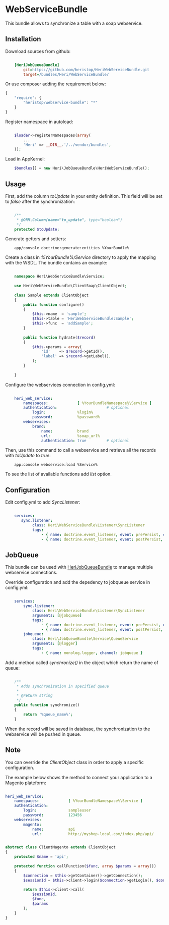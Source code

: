 # WebServiceBundle

This bundle allows to synchronize a table with a soap webservice.

## Installation

Download sources from github:

```ini

    [HeriJobQueueBundle]
        git=https://github.com/heristop/HeriWebServiceBundle.git
        target=/bundles/Heri/WebServiceBundle/
```

Or use composer adding the requirement below:

``` js
{
    "require": {
        "heristop/webservice-bundle": "*"
    }
}
```

Register namespace in autoload:

```php

    $loader->registerNamespaces(array(
        ...
        'Heri' => __DIR__.'/../vendor/bundles',
    ));
```

Load in AppKernel: 

```php
    $bundles[] = new Heri\JobQueueBundle\HeriWebServiceBundle();
```

## Usage

First, add the column _toUpdate_ in your entity definition.
This field will be set to _false_ after the synchronization:

```php

    /**
     * @ORM\Column(name="to_update", type="boolean")
     */
    protected $toUpdate;
```

Generate getters and setters:

```shell
    app/console doctrine:generate:entities %YourBundle%
```

Create a class in _%YourBundle%/Service_ directory to apply the mapping with the WSDL.
The bundle contains an example:

```php

    namespace Heri\WebServiceBundle\Service;
    
    use Heri\WebServiceBundle\ClientSoap\ClientObject;
    
    class Sample extends ClientObject
    {
        public function configure()
        {
            $this->name  = 'sample';
            $this->table = 'HeriWebServiceBundle:Sample';
            $this->func  = 'addSample';
        }
        
        public function hydrate($record)
        {  
            $this->params = array(
                'id'    => $record->getId(),
                'label' => $record->getLabel(),
            );
        }
    
    }
```

Configure the webservices connection in config.yml:

```yaml

    heri_web_service:  
        namespaces:             [ %YourBundleNamespace%\Service ]
        authentication:                      # optional
            login:              %login%
            password:           %password%
        webservices:
            brand:
                name:           brand
                url:            %soap_url%
                authentication: true         # optional
```

Then, use this command to call a webservice and retrieve all the records with _toUpdate_ to _true_:

```shell
    app:console webservice:load %Service%
```

To see the list of available functions add _list_ option.

## Configuration

Edit config.yml to add _SyncListener_:

```yaml

    services:
       sync.listener:
            class: Heri\WebServiceBundle\Listener\SyncListener
            tags:
                - { name: doctrine.event_listener, event: prePersist, connection: default }
                - { name: doctrine.event_listener, event: postPersist, connection: default }
```

## JobQueue

This bundle can be used with [HeriJobQueueBundle](https://github.com/heristop/HeriJobQueueBundle) to manage multiple webservice connections.

Override configuration and add the depedency to jobqueue service in config.yml:

```yaml

    services:
        sync.listener:
            class: Heri\WebServiceBundle\Listener\SyncListener
            arguments: [@jobqueue]
            tags:
                - { name: doctrine.event_listener, event: prePersist, connection: default }
                - { name: doctrine.event_listener, event: postPersist, connection: default }
        jobqueue:
            class: Heri\JobQueueBundle\Service\QueueService
            arguments: [@logger]
            tags:
                - { name: monolog.logger, channel: jobqueue }
```

Add a method called _synchronize()_ in the object which return the name of queue:

```php

    /**
     * Adds synchronization in specified queue
     * 
     * @return string
     */
    public function synchronize()
    {
        return '%queue_name%';
    }
```

When the record will be saved in database, the synchronization to the webservice will be pushed in queue.

## Note

You can override the _ClientObject_ class in order to apply a specific configuration.

The example below shows the method to connect your application to a Magento plateform: 

```yaml

heri_web_service:
    namespaces:             [ %YourBundleNamespace%\Service ]
    authentication:
        login:              sampleuser
        password:           123456
    webservices:
        magento:
            name:           api
            url:            http://myshop-local.com/index.php/api/
```

```php

abstract class ClientMagento extends ClientObject
{
    protected $name = 'api';
    
    protected function callFunction($func, array $params = array())
    {
        $connection = $this->getContainer()->getConnection();
        $sessionId = $this->client->login($connection->getLogin(), $connection->getPassword());
        
        return $this->client->call(
            $sessionId,
            $func,
            $params
        );
    }
}
```